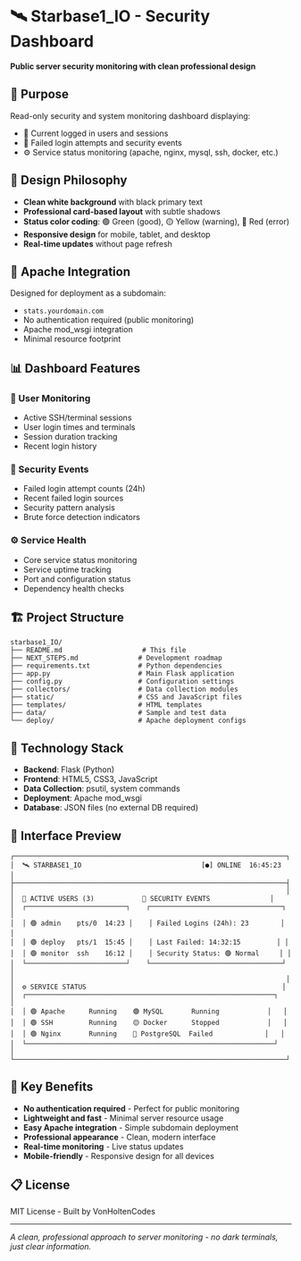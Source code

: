 # 🛰️ Starbase1_IO - Security Dashboard

**Public server security monitoring with clean professional design**

## 🎯 Purpose
Read-only security and system monitoring dashboard displaying:
- 👥 Current logged in users and sessions
- 🚨 Failed login attempts and security events  
- ⚙️ Service status monitoring (apache, nginx, mysql, ssh, docker, etc.)

## 🎨 Design Philosophy
- **Clean white background** with black primary text
- **Professional card-based layout** with subtle shadows
- **Status color coding**: 🟢 Green (good), 🟡 Yellow (warning), 🔴 Red (error)
- **Responsive design** for mobile, tablet, and desktop
- **Real-time updates** without page refresh

## 🚀 Apache Integration
Designed for deployment as a subdomain:
- `stats.yourdomain.com`
- No authentication required (public monitoring)
- Apache mod_wsgi integration
- Minimal resource footprint

## 📊 Dashboard Features

### 👥 User Monitoring
- Active SSH/terminal sessions
- User login times and terminals
- Session duration tracking
- Recent login history

### 🚨 Security Events
- Failed login attempt counts (24h)
- Recent failed login sources
- Security pattern analysis
- Brute force detection indicators

### ⚙️ Service Health
- Core service status monitoring
- Service uptime tracking
- Port and configuration status
- Dependency health checks

## 🏗️ Project Structure
```
starbase1_IO/
├── README.md                    # This file
├── NEXT_STEPS.md               # Development roadmap
├── requirements.txt            # Python dependencies  
├── app.py                      # Main Flask application
├── config.py                   # Configuration settings
├── collectors/                 # Data collection modules
├── static/                     # CSS and JavaScript files
├── templates/                  # HTML templates
├── data/                       # Sample and test data
└── deploy/                     # Apache deployment configs
```

## 🔧 Technology Stack
- **Backend**: Flask (Python)
- **Frontend**: HTML5, CSS3, JavaScript
- **Data Collection**: psutil, system commands
- **Deployment**: Apache mod_wsgi
- **Database**: JSON files (no external DB required)

## 📱 Interface Preview
```
┌────────────────────────────────────────────────────────────────────┐
│  🛰️ STARBASE1_IO                              [●] ONLINE  16:45:23  │
├────────────────────────────────────────────────────────────────────┤
│                                                                    │
│  👥 ACTIVE USERS (3)            🚨 SECURITY EVENTS               │
│  ┌─────────────────────────┐    ┌─────────────────────────────────┐ │
│  │ 🟢 admin    pts/0  14:23 │    │ Failed Logins (24h): 23        │ │
│  │ 🟢 deploy   pts/1  15:45 │    │ Last Failed: 14:32:15         │ │
│  │ 🟢 monitor  ssh    16:12 │    │ Security Status: 🟢 Normal     │ │
│  └─────────────────────────┘    └─────────────────────────────────┘ │
│                                                                    │
│  ⚙️ SERVICE STATUS                                                 │
│  ┌──────────────────────────────────────────────────────────────┐   │
│  │ 🟢 Apache      Running    🟢 MySQL       Running            │   │
│  │ 🟢 SSH         Running    🟡 Docker      Stopped            │   │
│  │ 🟢 Nginx       Running    🔴 PostgreSQL  Failed             │   │
│  └──────────────────────────────────────────────────────────────┘   │
└────────────────────────────────────────────────────────────────────┘
```

## 🌟 Key Benefits
- **No authentication required** - Perfect for public monitoring
- **Lightweight and fast** - Minimal server resource usage
- **Easy Apache integration** - Simple subdomain deployment
- **Professional appearance** - Clean, modern interface
- **Real-time monitoring** - Live status updates
- **Mobile-friendly** - Responsive design for all devices

## 📋 License
MIT License - Built by VonHoltenCodes

---

*A clean, professional approach to server monitoring - no dark terminals, just clear information.*